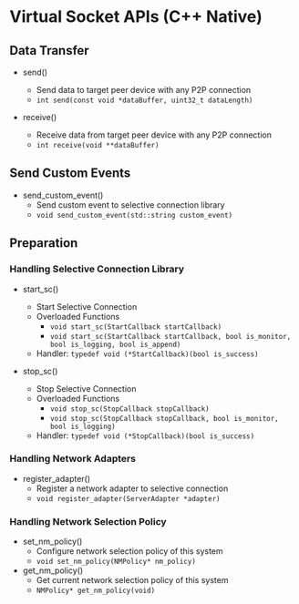 # Virtual Socket APIs (C++ Native)

## Data Transfer
* send()
  * Send data to target peer device with any P2P connection
  * `int send(const void *dataBuffer, uint32_t dataLength)`

* receive()
  * Receive data from target peer device with any P2P connection
  * `int receive(void **dataBuffer)`

## Send Custom Events
* send_custom_event()
  * Send custom event to selective connection library
  * `void send_custom_event(std::string custom_event)`

## Preparation
### Handling Selective Connection Library
* start_sc()
  * Start Selective Connection
  * Overloaded Functions
    * `void start_sc(StartCallback startCallback)`
    * `void start_sc(StartCallback startCallback, bool is_monitor, bool is_logging, bool is_append)`
  * Handler: `typedef void (*StartCallback)(bool is_success)`

* stop_sc()
  * Stop Selective Connection
  * Overloaded Functions
    * `void stop_sc(StopCallback stopCallback)`
    * `void stop_sc(StopCallback stopCallback, bool is_monitor, bool is_logging)`
  * Handler: `typedef void (*StopCallback)(bool is_success)`

### Handling Network Adapters
* register_adapter()
  * Register a network adapter to selective connection
  * `void register_adapter(ServerAdapter *adapter)`
  
### Handling Network Selection Policy
* set_nm_policy()
  * Configure network selection policy of this system
  * `void set_nm_policy(NMPolicy* nm_policy)`
* get_nm_policy()
  * Get current network selection policy of this system
  * `NMPolicy* get_nm_policy(void)`
